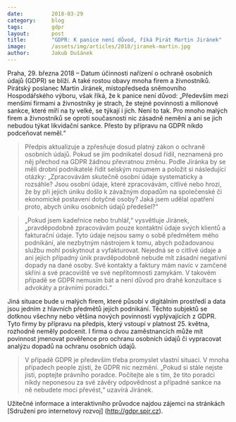 ```yaml
---
date:         2018-03-29
category:     blog
tags:         gdpr
layout:       post
title:        "GDPR: K panice není důvod, říká Pirát Martin Jiránek"
image:        /assets/img/articles/2018/jiranek-martin.jpg
author:       Jakub Dušánek
---
```


 
Praha, 29. března 2018 – Datum účinnosti nařízení o ochraně osobních údajů (GDPR) se blíží. A také rostou obavy mnoha firem a živnostníků. Pirátský poslanec Martin Jiránek, místopředseda sněmovního Hospodářského výboru, však říká, že k panice není důvod: „Především mezi menšími firmami a živnostníky je strach, že stejné povinnosti a milionové sankce, které míří na ty velké, se týkají i jich. Není to tak. Pro mnoho malých firem a živnostníků se oproti současnosti nic zásadně nemění a ani se jich nebudou týkat likvidační sankce. Přesto by přípravu na GDPR nikdo podceňovat neměl.“
 
> Předpis aktualizuje a zpřesňuje dosud platný zákon o ochraně osobních údajů. Pokud se jím podnikatel dosud řídil, neznamená pro něj přechod na GDPR žádnou převratnou změnu. Podle Jiránka by se měli drobní podnikatelé řídit selským rozumem a položit si následující otázky: „Zpracovávám skutečně osobní údaje systematicky a rozsáhle? Jsou osobní údaje, které zpracovávám, citlivé nebo hrozí, že by při jejich úniku došlo k závažným dopadům na společenské či ekonomické postavení dotyčné osoby? Jaká jsem udělal opatření proto, abych úniku osobních údajů předešel?“
 
> „Pokud jsem kadeřnice nebo truhlář,“ vysvětluje Jiránek, „pravděpodobně zpracovávám pouze kontaktní údaje svých klientů a fakturační údaje. Tyto údaje nejsou samy o sobě předmětem mého podnikání, ale nezbytným nástrojem k tomu, abych požadovanou službu mohl poskytnout a vyfakturovat. Nejedná se o citlivé údaje a ani jejich případný únik pravděpodobně nebude mít zásadní negativní dopady na dané osoby. Své kontakty a faktury mám navíc v zamčené skříni a své pracoviště ve své nepřítomnosti zamykám. V takovém případě se GDPR nemusím bát a není důvod pro drahé konzultace s advokáty a právními poradci.“
 
Jiná situace bude u malých firem, které působí v digitálním prostředí a data jsou jedním z hlavních předmětů jejich podnikání. Těchto subjektů se dotknou všechny nebo většina nových povinností vyplývajících z GDPR. Tyto firmy by přípravu na předpis, který vstoupí v platnost 25. května, rozhodně neměly podcenit. I firma o dvou zaměstnancích může mít povinnost jmenovat pověřence pro ochranu osobních údajů či vypracovat analýzu dopadů na ochranu osobních údajů.
 
> V případě GDPR je především třeba promyslet vlastní situaci. V mnoha případech people zjistí, že GDPR nic nezmění. „Pokud si stále nejste jisti, poptejte právního poradce. Počítejte ale s tím, že tito poradci nikdy neponesou za své závěry odpovědnost a případné sankce na ně nebudete moci převést,“ uzavírá Jiránek.

Užitečné informace a interaktivního průvodce najdou zájemci na stránkách [Sdružení pro internetový rozvoj] (http://gdpr.spir.cz). 


